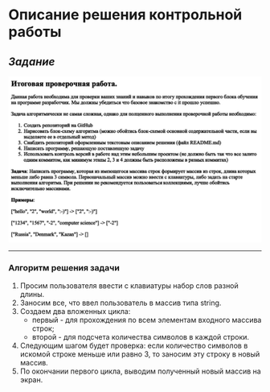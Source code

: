 # Описание решения контрольной работы

## ***Задание*** 
![](Задание.jpg)
 
  ---

### **Алгоритм решения задачи**

1. Просим пользователя ввести с клавиатуры набор слов разной длины.
0. Заносим все, что ввел пользователь в массив типа string.
0. Создаем два вложенных цикла:
    * первый - для прохождения по всем элементам входного массива строк;
    * второй - для подсчета количества символов в каждой строки.
0.  Следующим шагом будет проверка: если количество символов в искомой строке меньше или равно 3, то заносим эту строку в новый массив.
0. По окончании первого цикла, выводим полученный новый массив на экран.